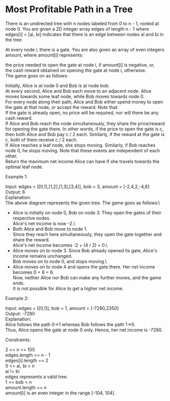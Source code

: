 # Most Profitable Path in a Tree

There is an undirected tree with n nodes labeled from 0 to n - 1, rooted at node 0. You are given a 2D integer array edges of length n - 1 where edges[i] = [ai, bi] indicates that there is an edge between nodes ai and bi in the tree.

At every node i, there is a gate. You are also given an array of even integers amount, where amount[i] represents:

the price needed to open the gate at node i, if amount[i] is negative, or,\
the cash reward obtained on opening the gate at node i, otherwise.\
The game goes on as follows:

Initially, Alice is at node 0 and Bob is at node bob.\
At every second, Alice and Bob each move to an adjacent node. Alice moves towards some leaf node, while Bob moves towards node 0.\
For every node along their path, Alice and Bob either spend money to open the gate at that node, or accept the reward. Note that:\
If the gate is already open, no price will be required, nor will there be any cash reward.\
If Alice and Bob reach the node simultaneously, they share the price/reward for opening the gate there. In other words, if the price to open the gate is c, then both Alice and Bob pay c / 2 each. Similarly, if the reward at the gate is c, both of them receive c / 2 each.\
If Alice reaches a leaf node, she stops moving. Similarly, if Bob reaches node 0, he stops moving. Note that these events are independent of each other.\
Return the maximum net income Alice can have if she travels towards the optimal leaf node.

Example 1:

Input: edges = [[0,1],[1,2],[1,3],[3,4]], bob = 3, amount = [-2,4,2,-4,6]\
Output: 6\
Explanation: \
The above diagram represents the given tree. The game goes as follows:\
- Alice is initially on node 0, Bob on node 3. They open the gates of their respective nodes.\
  Alice's net income is now -2.\
- Both Alice and Bob move to node 1. \
  Since they reach here simultaneously, they open the gate together and share the reward.\
  Alice's net income becomes -2 + (4 / 2) = 0.\
- Alice moves on to node 3. Since Bob already opened its gate, Alice's income remains unchanged.\
  Bob moves on to node 0, and stops moving.\
- Alice moves on to node 4 and opens the gate there. Her net income becomes 0 + 6 = 6.\
Now, neither Alice nor Bob can make any further moves, and the game ends.\
It is not possible for Alice to get a higher net income.

Example 2:

Input: edges = [[0,1]], bob = 1, amount = [-7280,2350]\
Output: -7280\
Explanation: \
Alice follows the path 0->1 whereas Bob follows the path 1->0.\
Thus, Alice opens the gate at node 0 only. Hence, her net income is -7280. 
 
Constraints:

2 <= n <= 105\
edges.length == n - 1\
edges[i].length == 2\
0 <= ai, bi < n\
ai != bi\
edges represents a valid tree.\
1 <= bob < n\
amount.length == n\
amount[i] is an even integer in the range [-104, 104].